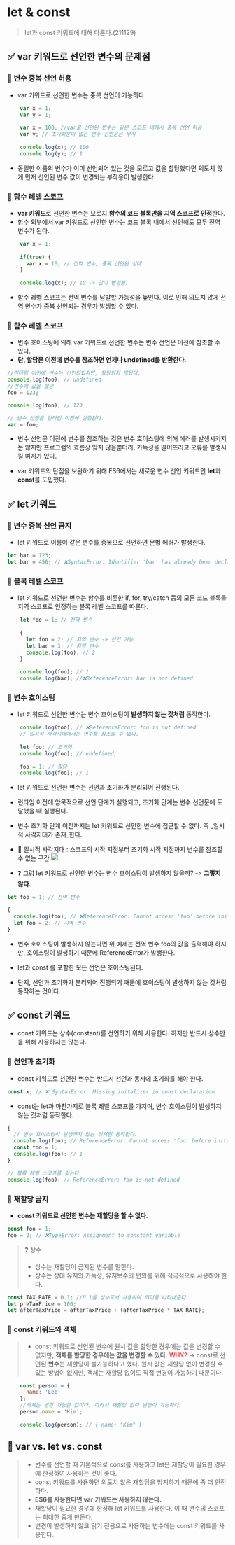 # let & const
>let과 const 키워드에 대해 다룬다.(211129)

## ✅ var 키워드로 선언한 변수의 문제점

### 🔰 변수 중복 선언 허용
- var 키워드로 선언한 변수는 중복 선언이 가능하다.
```js
	var x = 1;
	var y = 1;
	
	var x = 100; //var로 선언된 변수는 같은 스코프 내에서 중복 선언 허용
	var y; // 초기화문이 없는 변수 선언문은 무시
	
	console.log(x); // 100
	console.log(y); // 1
```
- 동일한 이름의 변수가 이미 선언되어 있는 것을 모르고 값을 할당했다면 의도치 않게 먼저 선언된 변수 값이 변경되는 부작용이 발생한다.
### 🔰 함수 레벨 스코프
- **var 키워드**로 선언한 변수는 오로지 **함수의 코드 블록만을 지역 스코프로 인정**한다. 
- 함수 외부에서 var 키워드로 선언한 변수는 코드 블록 내에서 선언해도 모두 전역 변수가 된다.
```js
	var x = 1;
	
	if(true) {
	  var x = 10; // 전역 변수, 중복 선언된 상태
	}
	
	console.log(x); // 10 -> 값이 변경됨.
```
- 함수 레벨 스코프는 전역 변수를 남발할 가능성을 높인다. 이로 인해 의도치 않게 전역 변수가 중복 선언되는 경우가 발생할 수 있다.

### 🔰 함수 레벨 스코프
- 변수 호이스팅에 의해 var 키워드로 선언한 변수는 변수 선언문 이전에 참조할 수 있다. 
- **단, 할당문 이전에 변수를 참조하면 언제나 undefined를 반환한다.**
```js
//런타임 이전에 변수는 선언되었지만, 할당되지 않았다.
console.log(foo); // undefined
//변수에 값을 할당
foo = 123;

console.log(foo); // 123

// 변수 선언은 런타임 이전에 실행된다.
var = foo;
```
- 변수 선언문 이전에 변수를 참조하는 것은 변수 호이스팅에 의해 에러를 발생시키지는 않지만 프로그램의 흐름상 맞지 않을뿐더러, 가독성을 떨어뜨리고 오류를 발생시킬 여지가 있다.

- var 키워드의 단점을 보완하기 위해 ES6에서는 새로운 변수 선언 키워드인 **let**과 **const**를 도입했다. 

## ✅ let 키워드
### 🔰 변수 중복 선언 금지
- let 키워드로 이름이 같은 변수를 중복으로 선언하면 문법 에러가 발생한다.
```js
let bar = 123;
let bar = 456; // ❌SyntaxError: Identifier 'bar' has already been declared
```

### 🔰 블록 레벨 스코프
- let 키워드로 선언한 변수는 함수를 비롯한 if, for, try/catch 등의 모든 코드 블록을 지역 스코프로 인정하는 블록 레벨 스코프를 따른다.
```js
	let foo = 1; // 전역 변수
	
	{
	  let foo = 2; // 지역 변수 -> 선언 가능.
	  let bar = 3; // 지역 변수
	  console.log(foo); // 2
	}
	
	console.log(foo); // 1
	console.log(bar); //❌ReferenceError: bar is not defined
```

### 🔰 변수 호이스팅
- let 키워드로 선언한 변수는 변수 호이스팅이 **발생하지 않는 것처럼** 동작한다.
```js
	console.log(foo); // ❌ReferenceError: foo is not defined 
	// 일시적 사각지대에서는 변수를 참조할 수 없다.
	
	let foo; // 초기화
	console.log(foo); // undefined;
	
	foo = 1; // 할당
	console.log(foo); // 1
```
- let 키워드로 선언한 변수는 선언과 초기화가 분리되어 진행된다. 
- 런타임 이전에 암묵적으로 선언 단계가 실행되고, 초기화 단계는 변수 선언문에 도달했을 때 실행된다.
- 변수 초기화 단계 이전까지는 let 키워드로 선언한 변수에 접근할 수 없다. 즉 _일시적 사각지대가 존재_한다.
- 📌 일시적 사각지대 : 스코프의 시작 지점부터 초기화 시작 지점까지 변수를 참조할 수 없는 구간
![](https://images.velog.io/images/songjy377/post/8ddc8fcf-4317-454a-88bc-523ad06ad9ed/image.png)

- ❓ 그럼 let 키워드로 선언한 변수는 변수 호이스팅이 발생하지 않을까? -> **그렇지 않다.**
```js
let foo = 1; // 전역 변수

{
  console.log(foo); // ❌ReferenceError: Cannot access 'foo' before initialization
  let foo = 2; // 지역 변수
}
```
- 변수 호이스팅이 발생하지 않는다면 위 예제는 전역 변수 foo의 값을 출력해야 하지만, 호이스팅이 발생하기 때문에 ReferenceError가 발생한다.

- let과 const 를 포함한 모든 선언은 호이스팅된다. 
- 단지, 선언과 초기화가 분리되어 진행되기 때문에 호이스팅이 발생하지 않는 것처럼 동작하는 것이다.

## ✅ const 키워드
- const 키워드는 상수(constant)를 선언하기 위해 사용한다. 하지만 반드시 상수만을 위해 사용하지는 않는다.
### 🔰 선언과 초기화
- const 키워드로 선언한 변수는 반드시 선언과 동시에 초기화를 해야 한다.
```js
const x; // ❌ SyntaxError: Missing initalizer in const declaration
```
- const는 let과 마찬가지로 블록 레벨 스코프를 가지며, 변수 호이스팅이 발생하지 않는 것처럼 동작한다.
```js
{
  // 변수 호이스팅이 발생하지 않는 것처럼 동작한다.
  console.log(foo); // ReferenceError: Cannot access 'foo' before initailization
  const foo = 1;
  console.log(foo); // 1
}

// 블록 레벨 스코프를 갖는다.
console.log(foo); // ReferenceError: foo is not defined
```

### 🔰 재할당 금지
- **const 키워드로 선언한 변수는 재할당을 할 수 없다.**
```js
const foo = 1;
foo = 2; // ❌TypeError: Assignment to constant variable
```

>❓ 상수 
>- 상수는 재할당이 금지된 변수를 말한다. 
>- 상수는 상태 유지와 가독성, 유지보수의 편의를 위해 적극적으로 사용해야 한다.
```js
const TAX_RATE = 0.1; //0.1을 상수로서 사용하여 의미를 나타내준다.
let preTaxPrice = 100;
let afterTaxPrice = afterTaxPrice + (afterTaxPrice * TAX_RATE);
```

### 🔰 const 키워드와 객체
> - const 키워드로 선언된 변수에 원시 값을 할당한 경우에는 값을 변경할 수 없지만, **객체를 할당한 경우에는 값을 변경할 수 있다.**
> <span style="color:red">WHY?</span> -> const로 선언된 **변수**는 재할당이 불가능하다고 했다. 원시 값은 재할당 없이 변경할 수 있는 방법이 없지만, 객체는 재할당 없이도 직접 변경이 가능하기 때문이다.

```js
	const person = {
	  name: 'Lee'
	};
	//객체는 변경 가능한 값이다. 따라서 재할당 없이 변경이 가능하다.
	person.name = 'Kim';
	
	console.log(person); // { name: "Kim" }
```

## 📌 var vs. let vs. const
> - 변수를 선언할 때 기본적으로 const를 사용하고 let은 재할당이 필요한 경우에 한정하여 사용하는 것이 좋다. 
> - const 키워드를 사용하면 의도치 않은 재할당을 방지하기 때문에 좀 더 안전하다.
> - **ES6를 사용한다면 var 키워드는 사용하지 않는다.**
> - 재할당이 필요한 경우에 한정해 let 키워드를 사용한다. 이 때 변수의 스코프는 최대한 좁게 만든다.
> - 변경이 발생하지 않고 읽기 전용으로 사용하는 변수에는 const 키워드를 사용한다.